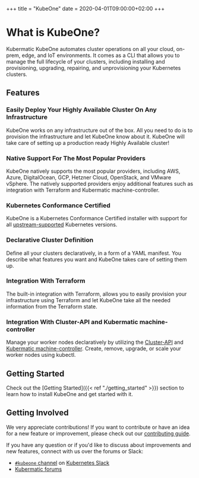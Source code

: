 +++
title = "KubeOne"
date = 2020-04-01T09:00:00+02:00
+++

# What is KubeOne?

Kubermatic KubeOne automates cluster operations on all your cloud, on-prem,
edge, and IoT environments. It comes as a CLI that allows you to manage the
full lifecycle of your clusters, including installing and provisioning,
upgrading, repairing, and unprovisioning your Kubernetes clusters.

## Features

### Easily Deploy Your Highly Available Cluster On Any Infrastructure

KubeOne works on any infrastructure out of the box. All you need to do is to
provision the infrastructure and let KubeOne know about it. KubeOne will take
care of setting up a production ready Highly Available cluster!

### Native Support For The Most Popular Providers

KubeOne natively supports the most popular providers, including AWS, Azure,
DigitalOcean, GCP, Hetzner Cloud, OpenStack, and VMware vSphere. The natively
supported providers enjoy additional features such as integration with Terraform
and Kubermatic machine-controller.

### Kubernetes Conformance Certified

KubeOne is a Kubernetes Conformance Certified installer with support for
all [upstream-supported][upstream-supported-versions] Kubernetes versions.

### Declarative Cluster Definition

Define all your clusters declaratively, in a form of a YAML manifest.
You describe what features you want and KubeOne takes care of setting them up.

### Integration With Terraform

The built-in integration with Terraform, allows you to easily provision your
infrastructure using Terraform and let KubeOne take all the needed information
from the Terraform state.

### Integration With Cluster-API and Kubermatic machine-controller

Manage your worker nodes declaratively by utilizing the [Cluster-API][cluster-api]
and [Kubermatic machine-controller][machine-controller]. Create, remove,
upgrade, or scale your worker nodes using kubectl.

## Getting Started

Check out the [Getting Started]({{< ref "./getting_started" >}}) section to
learn how to install KubeOne and get started with it.

## Getting Involved

We very appreciate contributions! If you want to contribute or have an idea for
a new feature or improvement, please check out our
[contributing guide][contributing-guide].

If you have any question or if you'd like to discuss about improvements and new
features, connect with us over the forums or Slack:

* [`#kubeone` channel][slack-kubeone] on [Kubernetes Slack][slack-k8s]
* [Kubermatic forums][forums]


[upstream-supported-versions]: https://kubernetes.io/docs/setup/release/version-skew-policy/#supported-versions
[cluster-api]: https://github.com/kubernetes-sigs/cluster-api
[machine-controller]: https://github.com/kubermatic/machine-controller
[contributing-guide]: https://github.com/kubermatic/kubeone/blob/master/CONTRIBUTING.md
[slack-kubeone]: https://kubernetes.slack.com/messages/CNEV2UMT7
[slack-k8s]: http://slack.k8s.io/
[forums]: https://forum.kubermatic.com/
